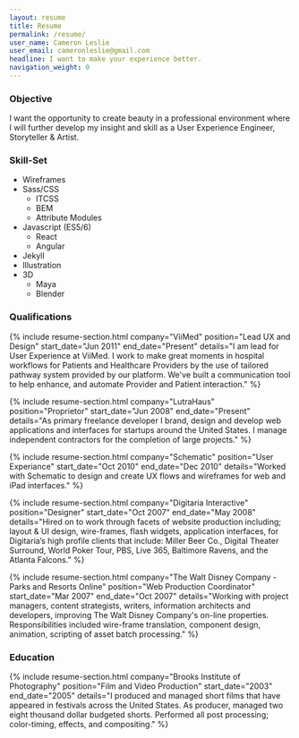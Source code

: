 ```yaml
---
layout: resume
title: Resume
permalink: /resume/
user_name: Cameron Leslie
user_email: cameronleslie@gmail.com
headline: I want to make your experience better.
navigation_weight: 0
---
```

<h3 class="trafalgar">Objective</h3>

I want the opportunity to create beauty in a professional environment where I will further develop my insight and skill as a User Experience Engineer, Storyteller & Artist.

<h3 class="trafalgar">Skill-Set</h3>

- Wireframes
- Sass/CSS
  - ITCSS
  - BEM
  - Attribute Modules
- Javascript (ES5/6)
  - React
  - Angular
- Jekyll
- Illustration
- 3D
  - Maya
  - Blender

<h3 class="trafalgar">Qualifications</h3>

{% include resume-section.html
  company="ViiMed"
  position="Lead UX and Design"
  start_date="Jun 2011"
  end_date="Present"
  details="I am lead for User Experience at ViiMed. I work to make great moments in hospital workflows for Patients and Healthcare Providers by the use of tailored pathway system provided by our platform. We've built a communication tool to help enhance, and automate Provider and Patient interaction."
%}

{% include resume-section.html
  company="LutraHaus"
  position="Proprietor"
  start_date="Jun 2008"
  end_date="Present"
  details="As primary freelance developer I brand, design and develop web applications and interfaces for startups around the United States. I manage independent contractors for the completion of large projects."
%}

{% include resume-section.html
  company="Schematic"
  position="User Experiance"
  start_date="Oct 2010"
  end_date="Dec 2010"
  details="Worked with Schematic to design and create UX flows and wireframes for web and iPad interfaces."
%}

{% include resume-section.html
  company="Digitaria Interactive"
  position="Designer"
  start_date="Oct 2007"
  end_date="May 2008"
  details="Hired on to work through facets of website production including; layout & UI design, wire-frames, flash widgets, application interfaces, for Digitaria’s high profile clients that include: Miller Beer Co., Digital Theater Surround, World Poker Tour, PBS, Live 365, Baltimore Ravens, and the Atlanta Falcons."
%}

{% include resume-section.html
  company="The Walt Disney Company - Parks and Resorts Online"
  position="Web Production Coordinator"
  start_date="Mar 2007"
  end_date="Oct 2007"
  details="Working with project managers, content strategists, writers, information architects and developers, improving The Walt Disney Company's on-line properties. Responsibilities included wire-frame translation, component design, animation, scripting of asset batch processing."
%}

<h3 class="trafalgar">Education</h3>

{% include resume-section.html
  company="Brooks Institute of Photography"
  position="Film and Video Production"
  start_date="2003"
  end_date="2005"
  details="I produced and managed short films that have appeared in festivals across the United States. As producer, managed two eight thousand dollar budgeted shorts. Performed all post processing; color-timing, effects, and compositing."
%}
